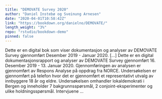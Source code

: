 ```yaml
---
title: "DEMOVATE Survey 2020"
author: "Daniel Instebø og Sveinung Arnesen"
date: "2020-04-01T10:58:42Z"
link: "https://bookdown.org/danielno/DEMOVATE/"
length_weight: "3%"
repo: "rstudio/bookdown-demo"
pinned: false
---
```


Dette er en digital bok som viser dokumentasjon og analyser av DEMOVATE Survey gjennomført Desember 2019 - Januar 2020. [...] Dette er en digital dokumentasjonsrapport og analyser av DEMOVATE Survey gjennomført 16. Desember 2019 - 13. Januar 2020. Gjennomføringen av analysen er gjennomført av Respons Analyse på oppdrag fra NORCE. Undersøkelsen er gjennomført på telefon hvor det er gjennomført et representativt utvalg av innbyggere 18 år og eldre. Undersøkelsen omhandler lokaldemokrati i Bergen og inneholder 7 bakgrunnsspørsmål, 2 conjoint-eksperimenter og ulike holdningsspørsmål. Intervjuene ...
